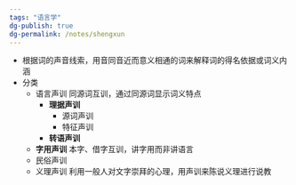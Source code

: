 ```yaml
---
tags: "语言学"
dg-publish: true
dg-permalink: /notes/shengxun
---
```

- 根据词的声音线索，用音同音近而意义相通的词来解释词的得名依据或词义内涵
- 分类
	- 语言声训 同源词互训，通过同源词显示词义特点
		- **理据声训**
			- 源词声训
			- 特征声训
		- **转语声训**
	- **字用声训** 本字、借字互训，讲字用而非讲语言
	- 民俗声训
	- 义理声训 利用一般人对文字崇拜的心理，用声训来陈说义理进行说教